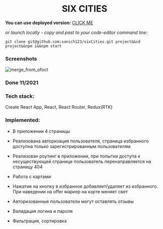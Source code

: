 <h1 align="center">SIX CITIES</h1>

**You can use deployed version:** [CLICK ME](https://six-cities-sigma.vercel.app)

*or launch locally - copy and past to your code-editor command line:*

`git clone git@github.com:sanich123/sixCities.git project&&cd project&&npm i&&npm start`

### Screenshots

![merge_from_ofoct](https://user-images.githubusercontent.com/70276651/227761486-2fb9cd75-25a3-4d7a-929a-71bef299b1b8.jpg)

### Done 11/2021

### Tech stack:
Create React App, React, React Router, Redux(RTK)

### Implemented:

* В приложении 4 страницы

* Реализована авторизация пользователя, страница избранного доступна только зарегистрированным пользователям

* Реализован роутинг в приложении, при попытки доступа к несуществующей странице пользователь перенаправляется на страницу 404

* Работа с картами

* Нажатие на кнопку в избранное добавляет/удаляет из избранного. При наведении на offer маркер на карте меняет свет

* Авторизованные пользователи могут оставлять отзывы

* Валидация логина и пароля

* Фильтрация, сортировка

